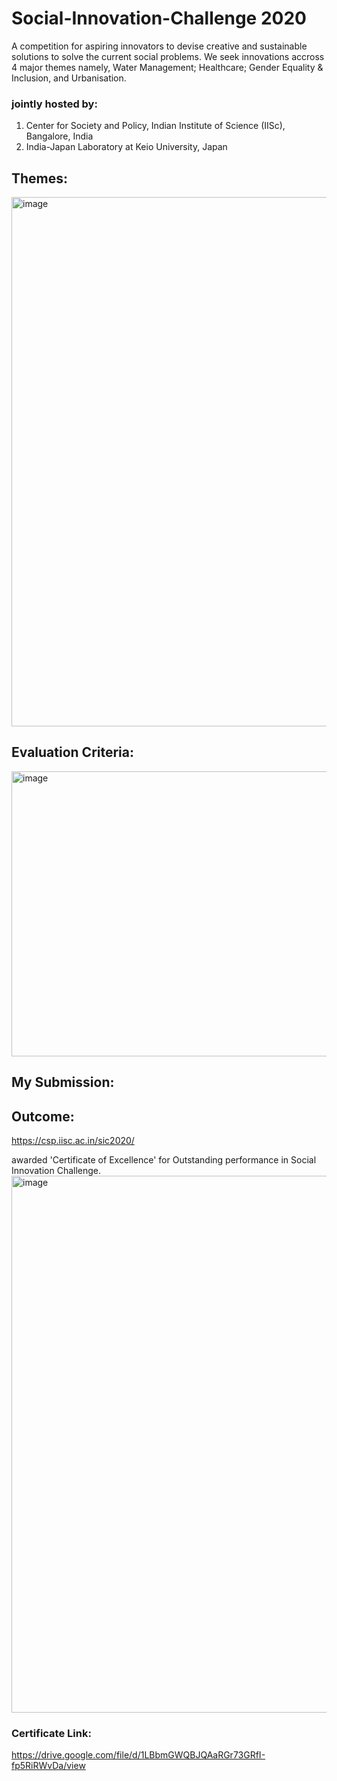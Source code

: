 # Social-Innovation-Challenge 2020
A competition for aspiring innovators to devise creative and sustainable solutions to solve the current social problems. We seek innovations accross 4 major themes namely, Water Management; Healthcare; Gender Equality & Inclusion, and Urbanisation.

### jointly hosted by:
1. Center for Society and Policy, Indian Institute of Science (IISc), Bangalore, India
2. India-Japan Laboratory at Keio University, Japan

## Themes:
<img width="843" height="847" alt="image" src="https://github.com/user-attachments/assets/5b240d05-ba96-4019-867e-4b3a2d34108a" />


## Evaluation Criteria:
<img width="1111" height="456" alt="image" src="https://github.com/user-attachments/assets/0b7c58bf-b722-4bef-8cd8-d6cffd769ab9" />

## My Submission:


## Outcome:
https://csp.iisc.ac.in/sic2020/

awarded 'Certificate of Excellence' for Outstanding performance in Social Innovation Challenge.
<img width="825" height="859" alt="image" src="https://github.com/user-attachments/assets/549d9982-388e-4555-8c61-8e0418838892" />

### Certificate Link:
https://drive.google.com/file/d/1LBbmGWQBJQAaRGr73GRfI-fp5RiRWvDa/view 




